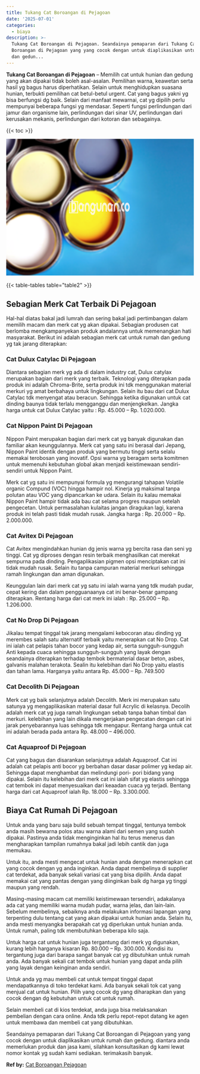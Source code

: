 ```yaml
---
title: Tukang Cat Boroangan di Pejagoan
date: '2025-07-01'
categories:
  - biaya
description: >-
  Tukang Cat Boroangan di Pejagoan. Seandainya pemaparan dari Tukang Cat
  Boroangan di Pejagoan yang yang cocok dengan untuk diaplikasikan untuk rumah
  dan gedun...
---
```


**Tukang Cat Boroangan di Pejagoan** – Memilih cat untuk hunian dan gedung yang akan dipakai tidak boleh asal-asalan. Pemilihan warna, keawetan serta hasil yg bagus harus diperhatikan. Selain untuk menghidupkan suasana hunian, terbukti pemilihan cat betul-betul urgent. Cat yang bagus yakni yg bisa berfungsi dg baik. Selain dari manfaat mewarnai, cat yg dipilih perlu mempunyai beberapa fungsi yg mendasar. Seperti fungsi perlindungan dari jamur dan organisme lain, perlindungan dari sinar UV, perlindungan dari kerusakan mekanis, perlindungan dari kotoran dan sebagainya.

{{< toc >}}

![Tukang Cat Boroangan di Pejagoan](/images/jasa-cat-murah37.png)

{{< table-tables table="table2" >}}

## Sebagian Merk Cat Terbaik Di Pejagoan

Hal-hal diatas bakal jadi lumrah dan sering bakal jadi pertimbangan dalam memilih macam dan merk cat yg akan dipakai. Sebagian produsen cat berlomba mengkampanyekan produk andalannya untuk memenangkan hati masyarakat. Berikut ini adalah sebagian merk cat untuk rumah dan gedung yg tak jarang diterapkan:

### Cat Dulux Catylac Di Pejagoan

Diantara sebagian merk yg ada di dalam industry cat, Dulux catylax merupakan bagian dari merk yang terbaik. Teknologi yang diterapkan pada produk ini adalah Chroma-Brite, serta produk ini tdk menggunakan material merkuri yg amat berbahaya untuk lingkungan. Selain itu bau dari cat Dulux Catylac tdk menyengat atau beracun. Sehingga ketika digunakan untuk cat dinding baunya tidak terlalu mengganggu dan menjengkelkan. Jangka harga untuk cat Dulux Catylac yaitu : Rp. 45.000 – Rp. 1.020.000.

### Cat Nippon Paint Di Pejagoan

Nippon Paint merupakan bagian dari merk cat yg banyak digunakan dan familiar akan keunggulannya. Merk cat yang satu ini berasal dari Jepang, Nippon Paint identik dengan produk yang bermutu tinggi serta selalu memakai terobosan yang inovatif. Opsi warna yg beragam serta komitmen untuk memenuhi kebutuhan global akan menjadi keistimewaan sendiri-sendiri untuk Nippon Paint.

Merk cat yg satu ini mempunyai formula yg mengurangi tahapan Volatile organic Compund (VOC) hingga hampir nol. Kinerja yg maksimal tanpa polutan atau VOC yang dipancarkan ke udara. Selain itu kalau memakai Nippon Paint hampir tidak ada bau cat selama progres maupun setelah pengecetan. Untuk permasalahan kulaitas jangan diragukan lagi, karena produk ini telah pasti tidak mudah rusak. Jangka harga : Rp. 20.000 – Rp. 2.000.000.

### Cat Avitex Di Pejagoan

Cat Avitex mengindahkan hunian dg jenis warna yg bercita rasa dan seni yg tinggi. Cat yg diproses dengan resin terbaik menghasilkan cat merekat sempurna pada dinding. Pengaplikasian pigmen opsi menciptakan cat ini tidak mudah rusak. Selain itu tanpa campuran material merkuri sehingga ramah lingkungan dan aman digunakan.

Keunggulan lain dari merk cat yg satu ini ialah warna yang tdk mudah pudar, cepat kering dan dalam pengguanaanya cat ini benar-benar gampang diterapkan. Rentang harga dari cat merk ini ialah : Rp. 25.000 – Rp. 1.206.000.

### Cat No Drop Di Pejagoan

Jikalau tempat tinggal tak jarang mengalami kebocoran atau dinding yg merembes salah satu alternatif terbaik yaitu menerapkan cat No Drop. Cat ini ialah cat pelapis tahan bocor yang kedap air, serta sungguh-sungguh Anti kepada cuaca sehingga sungguh-sungguh yang layak dengan seandainya diterapkan terhadap tembok bermaterial dasar beton, asbes, galvanis malahan terakota. Sealin itu kelebihan dari No Drop yaitu elastis dan tahan lama. Harganya yaitu antara Rp. 45.000 – Rp. 749.500

### Cat Decolith Di Pejagoan

Merk cat yg baik selanjutnya adalah Decolith. Merk ini merupakan satu satunya yg mengaplikasikan material dasar full Acrylic di kelasnya. Decolih adalah merk cat yg juga ramah lingkungan sebab tanpa bahan timbal dan merkuri. kelebihan yang lain dikala mengerjakan pengecatan dengan cat ini jarak penyebarannya luas sehingga tdk mengapur. Rentang harga untuk cat ini adalah berada pada antara Rp. 48.000 – 496.000.

### Cat Aquaproof Di Pejagoan

Cat yang bagus dan disarankan selanjutnya adalah Aquaproof. Cat ini adalah cat pelapis anti bocor yg berbahan dasar dasar polimer yg kedap air. Sehingga dapat menghambat dan melindungi pori- pori bidang yang dipakai. Selain itu kelebihan dari merk cat ini ialah sifat yg elastis sehingga cat tembok ini dapat menyesuaikan dari keaadan cuaca yg terjadi. Bentang harga dari cat Aquaproof ialah Rp. 18.000 – Rp. 3.300.000.

## Biaya Cat Rumah Di Pejagoan

Untuk anda yang baru saja build sebuah tempat tinggal, tentunya tembok anda masih bewarna polos atau warna alami dari semen yang sudah dipakai. Pastinya anda tidak menginginkan hal itu terus menerus dan mengharapkan tampilan rumahnya bakal jadi lebih cantik dan juga memukau.

Untuk itu, anda mesti mengecat untuk hunian anda dengan menerapkan cat yang cocok dengan yg anda inginkan. Anda dapat membelinya di supplier cat terdekat, ada banyak sekali variasi cat yang bisa dipilih. Anda dapat memakai cat yang pantas dengan yang diinginkan baik dg harga yg tinggi maupun yang rendah.

Masing-masing macam cat memiliki keistimewaan tersendiri, adakalanya ada cat yang memiliki warna mudah pudar, warna jelas, dan lain-lain. Sebelum membelinya, sebaiknya anda melakukan informasi lapangan yang terpenting dulu tentang cat yang akan dipakai untuk hunian anda. Selain itu, anda mesti menyangka berapakah cat yg diperlukan untuk hunian anda. Untuk rumah, paling tdk membutuhkan beberapa kilo saja.

Untuk harga cat untuk hunian juga tergantung dari merk yg digunakan, kurang lebih harganya kisaran Rp. 80.000 – Rp. 300.000. Kondisi itu tergantung juga dari barapa sangat banyak cat yg dibutuhkan untuk rumah anda. Ada banyak sekali cat tembok untuk hunian yang dapat anda pilih yang layak dengan keinginan anda sendiri.

Untuk anda yg mau membeli cat untuk tempat tinggal dapat mendapatkannya di toko terdekat kami. Ada banyak sekali tok cat yang menjual cat untuk hunian. Pilih yang cocok dg yang diharapkan dan yang cocok dengan dg kebutuhan untuk cat untuk rumah.

Selain membeli cat di kios terdekat, anda juga bisa melaksanakan pembelian dengan cara online. Anda tdk perlu repot-repot datang ke agen untuk membawa dan membeli cat yang dibutuhkan.

Seandainya pemaparan dari Tukang Cat Boroangan di Pejagoan yang yang cocok dengan untuk diaplikasikan untuk rumah dan gedung. diantara anda memerlukan produk dan jasa kami, silahkan konsultasikan dg kami lewat nomor kontak yg sudah kami sediakan. terimakasih banyak.

**Ref by:** [Cat Boroangan Pejagoan](https://id.wikipedia.org/wiki/Cat)
